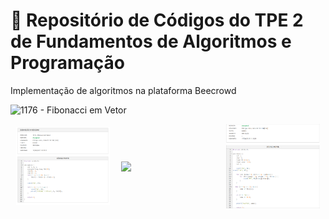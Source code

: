 # 👋 Repositório de Códigos do TPE 2 de Fundamentos de Algoritmos e Programação

<p> Implementação de algoritmos na plataforma Beecrowd 

![1176 - Fibonacci em Vetor](https://github.com/user-attachments/assets/c87e871f-3f16-40b0-81f0-2860b3ad2cd6)

<div style="display: flex; justify-content: space-around; align-items: center;">
  <img src="imagens/1176 - Fibonacci em Vetor.png" width="150">
  <img src="imagens/1174 - Seleçao em Vetor I.png" width="150">
  <img src="imagens/181 - Linha na Matriz.png" width="150">
</div>
